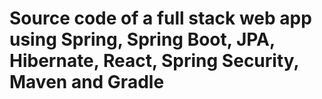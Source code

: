 # Source code of a full stack web app using Spring, Spring Boot, JPA, Hibernate, React, Spring Security, Maven and Gradle
